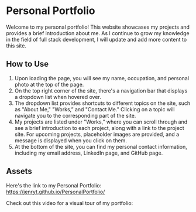 # Personal Portfolio

Welcome to my personal portfolio! This website showcases my projects and provides a brief introduction about me. As I continue to grow my knowledge in the field of full stack development, I will update and add more content to this site.

## How to Use

1. Upon loading the page, you will see my name, occupation, and personal photo at the top of the page.
2. On the top right corner of the site, there's a navigation bar that displays a dropdown list when hovered over.
3. The dropdown list provides shortcuts to different topics on the site, such as "About Me," "Works,” and "Contact Me." Clicking on a topic will navigate you to the corresponding part of the site.
4. My projects are listed under "Works,” where you can scroll through and see a brief introduction to each project, along with a link to the project site. For upcoming projects, placeholder images are provided, and a message is displayed when you click on them.
5. At the bottom of the site, you can find my personal contact information, including my email address, LinkedIn page, and GitHub page.

## Assets

Here's the link to my Personal Portfolio: https://jenryt.github.io/PersonalPortfolio/

Check out this video for a visual tour of my portfolio:
